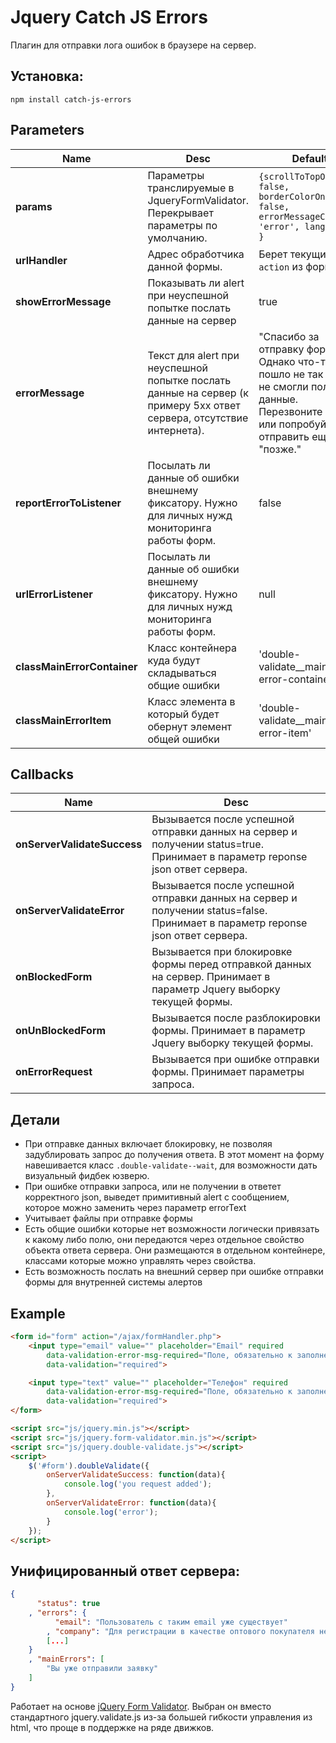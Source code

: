 # Jquery Catch JS Errors
Плагин для отправки лога ошибок в браузере на сервер.

## Установка:

```
npm install catch-js-errors
```

## Parameters

Name | Desc | Default
------------ | ------------- | -------------
**params** | Параметры транслируемые в JqueryFormValidator. Перекрывает параметры по умолчанию. | `{scrollToTopOnError: false, borderColorOnError: false, errorMessageClass: 'error', lang: 'ru', }`
**urlHandler** | Адрес обработчика данной формы. |  Берет текущий `action` из формы.
**showErrorMessage** | Показывать ли alert при неуспешной попытке послать данные на сервер | true
**errorMessage** | Текст для alert при неуспешной попытке послать данные на сервер (к примеру 5хх ответ сервера, отсутствие интернета). | "Спасибо за отправку формы! Однако что-то пошло не так и мы не смогли получить данные. Перезвоните нам или попробуйте отправить еще раз "позже."
**reportErrorToListener** | Посылать ли данные об ошибки внешнему фиксатору. Нужно для личных нужд мониторинга работы форм. | false
**urlErrorListener** | Посылать ли данные об ошибки внешнему фиксатору. Нужно для личных нужд мониторинга работы форм. | null
**classMainErrorContainer** | Класс контейнера куда будут складываться общие ошибки | 'double-validate__main-error-container'
**classMainErrorItem** | Класс элемента в который будет обернут элемент общей ошибки | 'double-validate__main-error-item'

## Callbacks
Name | Desc
------------ | -------------
**onServerValidateSuccess** | Вызывается после успешной отправки данных на сервер и получении status=true. Принимает в параметр reponse json ответ сервера.
**onServerValidateError** | Вызывается после успешной отправки данных на сервер и получении status=false. Принимает в параметр reponse json ответ сервера.
**onBlockedForm** | Вызывается при блокировке формы перед отправкой данных на сервер. Принимает в параметр Jquery выборку текущей формы.
**onUnBlockedForm** | Вызывается после разблокировки формы. Принимает в параметр Jquery выборку текущей формы.
**onErrorRequest** | Вызывается при ошибке отправки формы. Принимает параметры запроса.


## Детали
* При отправке данных включает блокировку, не позволяя задублировать запрос до получения ответа. В этот момент на форму навешивается класс `.double-validate--wait`, для возможности дать визуальный фидбек юзверю.
* При ошибке отправки запроса, или не получении в ответет корректного json, выведет примитивный alert с сообщением, которое можно заменить через параметр errorText
* Учитывает файлы при отправке формы
* Есть общие ошибки которые нет возможности логически привязать к какому либо полю, они передаются через отдельное свойство объекта ответа сервера. Они размещаются в отдельном контейнере, классами которые можно управлять через свойства.
* Есть возможность послать на внешний сервер при ошибке отправки формы для внутренней системы алертов

## Example
```html
<form id="form" action="/ajax/formHandler.php">
	<input type="email" value="" placeholder="Email" required
		data-validation-error-msg-required="Поле, обязательно к заполнению"
		data-validation="required">

	<input type="text" value="" placeholder="Телефон" required
		data-validation-error-msg-required="Поле, обязательно к заполнению"
		data-validation="required">
</form>

<script src="js/jquery.min.js"></script>
<script src="js/jquery.form-validator.min.js"></script>
<script src="js/jquery.double-validate.js"></script>
<script>
	$('#form').doubleValidate({
		onServerValidateSuccess: function(data){
			console.log('you request added');
		},
		onServerValidateError: function(data){
			console.log('error');
		}
	});
</script>
```

## Унифицированный ответ сервера:
```json
{
	  "status": true
	, "errors": {
		  "email": "Пользователь с таким email уже существует"
		, "company": "Для регистрации в качестве оптового покупателя необходимо заполнить это поле"
		[...]
	}
	, "mainErrors": [
		"Вы уже отправили заявку"
	]
}
```
Работает на основе [jQuery Form Validator](https://github.com/victorjonsson/jQuery-Form-Validator).
Выбран он вместо стандартного jquery.validate.js из-за большей гибкости управления из html, что проще в поддержке на ряде движков.